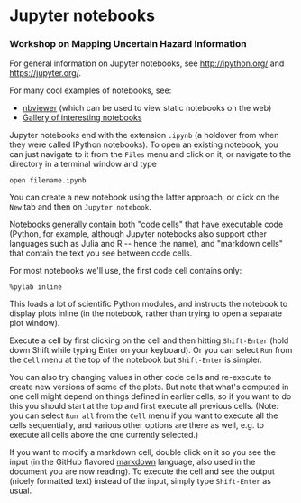 # Jupyter notebooks

### Workshop on Mapping Uncertain Hazard Information


For general information on Jupyter notebooks, see http://ipython.org/ and https://jupyter.org/.

For many cool examples of notebooks, see:

 - [nbviewer](http://nbviewer.ipython.org/) (which can be used to view static notebooks on the web)
 - [Gallery of interesting notebooks](https://github.com/ipython/ipython/wiki/A-gallery-of-interesting-IPython-Notebooks)
 
Jupyter notebooks end with the extension `.ipynb` (a holdover from when they were called IPython notebooks).  To open an existing notebook, you can just navigate to it from the `Files` menu and click on it, or navigate to the directory in a terminal window and type 

```
open filename.ipynb
```

You can create a new notebook using the latter approach, or click on the `New` tab and then on `Jupyter notebook`.
 
Notebooks generally contain both "code cells" that have executable code (Python, for example, although Jupyter notebooks also support other languages such as Julia and R -- hence the name), and "markdown cells" that contain the text you see between code cells.

For most notebooks we'll use, the first code cell contains only: 

```
%pylab inline
```

This loads a lot of scientific Python modules, and instructs the notebook to display plots inline (in the notebook, rather than trying to open a separate plot window).

Execute a cell by first clicking on the cell and then hitting `Shift-Enter` (hold down Shift while typing Enter on your keyboard).  Or you can select `Run` from the `Cell` menu at the top of the notebook but `Shift-Enter` is simpler.  

You can also try changing values in other code cells and re-execute to create new versions of some of the plots.  But note that what's computed in one cell might depend on things defined in earlier cells, so if you want to do this you should start at the top and first execute all previous cells.  (Note: you can select `Run all` from the `Cell` menu if you want to execute all the cells sequentially, and various other options are there as well, e.g. to execute all cells above the one currently selected.)

If you want to modify a markdown cell, double click on it so you see the input (in the GitHub flavored [markdown](https://help.github.com/articles/markdown-basics/) language, also used in the document you are now reading).   To execute the cell and see the output (nicely formatted text) instead of the input, simply type `Shift-Enter` as usual.
